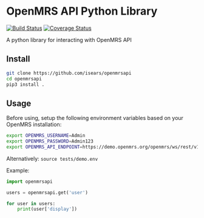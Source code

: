 # OpenMRS API Python Library

[![Build Status](https://travis-ci.org/isears/openmrsapi.svg?branch=master)](https://travis-ci.org/isears/openmrsapi)
[![Coverage Status](https://coveralls.io/repos/github/isears/openmrsapi/badge.svg?branch=master)](https://coveralls.io/github/isears/openmrsapi?branch=master)

A python library for interacting with OpenMRS API

## Install

```bash
git clone https://github.com/isears/openmrsapi
cd openmrsapi
pip3 install .
```

## Usage

Before using, setup the following environment variables based on your OpenMRS installation:

```bash
export OPENMRS_USERNAME=Admin
export OPENMRS_PASSWORD=Admin123
export OPENMRS_API_ENDPOINT=https://demo.openmrs.org/openmrs/ws/rest/v1/
```

Alternatively: `source tests/demo.env`

Example:

```python
import openmrsapi

users = openmrsapi.get('user')

for user in users:
    print(user['display'])
```